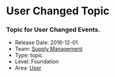 # User Changed Topic
### Topic for User Changed Events.
* Release Date: 2016-12-01
* Team: [Supply Management](../teams/supply.md)
* Type: topic
* Level: Foundation
* Area: [User](areas/user.png)
